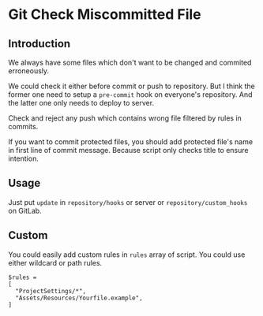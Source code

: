 # Git Check Miscommitted File

## Introduction

We always have some files which don't want to be changed and commited erroneously.

We could check it either before commit or push to repository. But I think the former one need to setup a `pre-commit` hook on everyone's repository. And the latter one only needs to deploy to server.

Check and reject any push which contains wrong file filtered by rules in commits.

If you want to commit protected files, you should add protected file's name in first line of commit message. Because script only checks title to ensure intention.

## Usage

Just put `update` in `repository/hooks` or server or `repository/custom_hooks` on GitLab.

## Custom

You could easily add custom rules in `rules` array of script. You could use either wildcard or path rules.

```
$rules =
[
  "ProjectSettings/*",
  "Assets/Resources/Yourfile.example",
]
```
